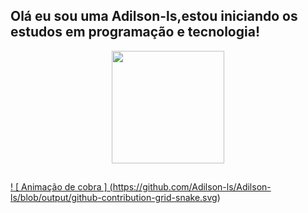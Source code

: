 ##  Olá eu sou uma Adilson-ls,estou iniciando os estudos em programação e tecnologia!

<div align = "center">
  <a href="https://github.com/Adilson-ls">
  <img height = "180em" src = "https://github-readme-stats.vercel.app/api?username=Adilson-ls&show_icons=true&theme=dracula&include_all_commits=true&count_private=true" />
 <!-- <img height = "180em" src = "https://github-readme-stats.vercel.app/api/top-langs/?username=Adilson-ls&layout=compact&langs_count=7&theme=dracula" /> -->
</div>

##

 ! [ Animação de cobra ] (https://github.com/Adilson-ls/Adilson-ls/blob/output/github-contribution-grid-snake.svg)